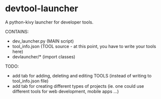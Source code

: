# devtool-launcher
A python-kivy launcher for developer tools.

CONTAINS:
- dev_launcher.py (MAIN script)
- tool_info.json (TOOL source - at this point, you have to write your tools here)
- devlauncher/* (import classes)

TODO:
- add tab for adding, deleting and editing TOOLS (instead of writing to tool_info.json file)
- add tab for creating different types of projects (ie. one could use different tools for web development, mobile apps ...)


